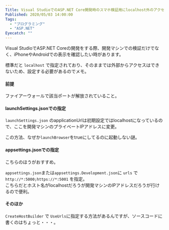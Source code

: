```yaml
---
Title: Visual StudioでのASP.NET Core開発時のスマホ検証用にlocalhost外のアクセスができるようにする
Published: 2020/05/03 14:00:00
Tags:
  - "プログラミング"
  - "ASP.NET"
Eyecatch: ""
---
```

Visual StudioでASP.NET Coreの開発をする際、開発マシンでの検証だけでなく、iPhoneやAndroidでの表示を確認したい時があります。  

標準だと `localhost` で指定されており、そのままでは外部からアクセスはできないため、設定する必要があるのでメモ。  

#### 前提
ファイアーウォールで該当ポートが解放されていること。  

#### launchSettings.jsonでの指定  
`launchSettings.json` のapplicationUrlは初期設定ではlocalhostになっているので、ここを開発マシンのプライベートIPアドレスに変更。  
<?# EmbedLink "https://gist.github.com/Ovis/113cbb2d747bd8e7b5e2f29a188af2c2#file-launchsettings-json" /?>

この方法、なぜか`launchBrowser`をtrueにしてるのに起動しない謎。  

#### appsettings.jsonでの指定
こちらのほうがおすすめ。  

`appsettings.json`または`appsettings.Development.json`に `urls` で `http://*:5000;https://*:5001` を指定。  
こちらだとホスト名がlocalhostだろうが開発マシンのIPアドレスだろうが行けるので便利。  

<?# EmbedLink "https://gist.github.com/Ovis/0fe6306068966ef617992ea82ff6f313" /?>

#### そのほか
`CreateHostBuilder` で `UseUrls`に指定する方法があるんですが、ソースコードに書くのはちょっと・・・。  

<?# EmbedLink "https://docs.microsoft.com/ja-jp/aspnet/core/fundamentals/host/web-host?view=aspnetcore-3.0#server-urls" /?>

